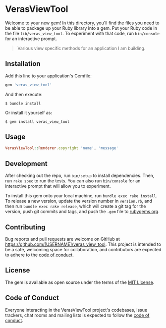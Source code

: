 # VerasViewTool

Welcome to your new gem! In this directory, you'll find the files you need to be able to package up your Ruby library into a gem. Put your Ruby code in the file `lib/veras_view_tool`. To experiment with that code, run `bin/console` for an interactive prompt.

> Various view specific methods for an application I am building.

## Installation

Add this line to your application's Gemfile:

```ruby
gem 'veras_view_tool'
```

And then execute:

    $ bundle install

Or install it yourself as:

    $ gem install veras_view_tool

## Usage

```ruby
VerasViewTool::Renderer.copyright 'name', 'message'
```

## Development

After checking out the repo, run `bin/setup` to install dependencies. Then, run `rake spec` to run the tests. You can also run `bin/console` for an interactive prompt that will allow you to experiment.

To install this gem onto your local machine, run `bundle exec rake install`. To release a new version, update the version number in `version.rb`, and then run `bundle exec rake release`, which will create a git tag for the version, push git commits and tags, and push the `.gem` file to [rubygems.org](https://rubygems.org).

## Contributing

Bug reports and pull requests are welcome on GitHub at https://github.com/[USERNAME]/veras_view_tool. This project is intended to be a safe, welcoming space for collaboration, and contributors are expected to adhere to the [code of conduct](https://github.com/[USERNAME]/veras_view_tool/blob/master/CODE_OF_CONDUCT.md).


## License

The gem is available as open source under the terms of the [MIT License](https://opensource.org/licenses/MIT).

## Code of Conduct

Everyone interacting in the VerasViewTool project's codebases, issue trackers, chat rooms and mailing lists is expected to follow the [code of conduct](https://github.com/[USERNAME]/veras_view_tool/blob/master/CODE_OF_CONDUCT.md).
